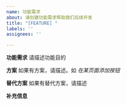```yaml
---
name: 功能需求
about: 请创建功能需求帮助我们后续开发
title: "[FEATURE] "
labels: ''
assignees: ''

---
```


**功能需求**
请描述功能目的

**方案**
如果有方案，请描述。如 _在某页面添加按钮_ 

**替代方案**
如果有替代方案，请描述

**补充信息**
